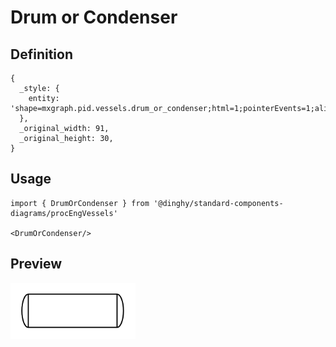 # Drum or Condenser

## Definition

```
{
  _style: { 
    entity: 'shape=mxgraph.pid.vessels.drum_or_condenser;html=1;pointerEvents=1;align=center;verticalLabelPosition=bottom;verticalAlign=top;dashed=0;',
  },
  _original_width: 91,
  _original_height: 30,
}
```

## Usage

```
import { DrumOrCondenser } from '@dinghy/standard-components-diagrams/procEngVessels'

<DrumOrCondenser/>
```

## Preview

<img src="./drum-or-condenser.png" width="200"/>
